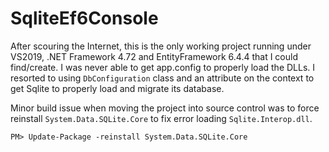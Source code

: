 # SqliteEf6Console
After scouring the Internet, this is the only working project running under VS2019, .NET Framework 4.72 and EntityFramework 6.4.4 that I could find/create. I was never able to get app.config to properly load the DLLs. I resorted to using `DbConfiguration` class and an attribute on the context to get Sqlite to properly load and migrate its database.

Minor build issue when moving the project into source control was to force reinstall `System.Data.SQLite.Core` to fix error loading `Sqlite.Interop.dll`.

`PM> Update-Package -reinstall System.Data.SQLite.Core`
